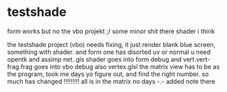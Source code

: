 # testshade
form works but no the vbo projekt ;/ some minor shit there shader i think

the testshade project (vbo) needs fixing, it just render blank blue screen, something with shader. and form one has disorted uv or normal
 u need opentk and assimp net.
  gls shader goes into form debug and vert.vert-frag.frag goes into vbo debug
   also vertex.glsl the matrix view has to be as the program, took me days yo figure out, and find the right number. so much has changed !!!!!!!!! all is in the matrix no days -.- added note there
